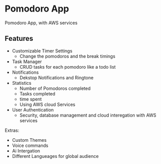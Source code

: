 # Pomodoro App
 Pomodoro App, with AWS services

## Features
- Customizable Timer Settings
    - Change the pomodoros and the break timings
- Task Manager
    - CRUD tasks for each pomodoro like a todo list
- Notifications
    - Dekstop Notifications and Ringtone
- Statistics
    - Number of Pomodoros completed
    - Tasks completed
    - time spent
    - Using AWS cloud Services
- User Authentication
    - Security, database management and cloud interegation with AWS services

Extras:
- Custom Themes
- Voice commands
- Ai Intergation
- Different Langueages for global audience
